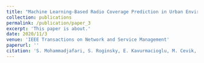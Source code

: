 ```yaml
---
title: "Machine Learning-Based Radio Coverage Prediction in Urban Environments"
collection: publications
permalink: /publication/paper_3
excerpt: 'This paper is about.'
date: 2020/11/3
venue: 'IEEE Transactions on Network and Service Management'
paperurl: ''
citation: 'S. Mohammadjafari, S. Roginsky, E. Kavurmacioglu, M. Cevik, J. Ethier and A. B. Bener, "Machine Learning-Based Radio Coverage Prediction in Urban Environments," in IEEE Transactions on Network and Service Management, vol. 17, no. 4, pp. 2117-2130, Dec. 2020, doi: 10.1109/TNSM.2020.3035442.'
---
```



